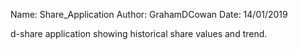 

Name: Share_Application
Author: GrahamDCowan
Date: 14/01/2019


d-share application showing historical share values and trend.
